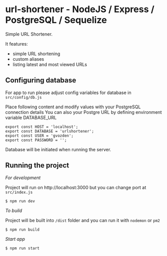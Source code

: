 # url-shortener - NodeJS / Express / PostgreSQL / Sequelize

Simple URL Shortener.

It features:

* simple URL shortening
* custom aliases
* listing latest and most viewed URLs

## Configuring database

For app to run please adjust config variables for database in `src/config/db.js`

Place following content and modify values with your PostgreSQL connection details
You can also your Postgre URL by defining environment variable DATABASE_URL

```
export const HOST = 'localhost';
export const DATABASE = 'urlshortener';
export const USER = 'gvozden';
export const PASSWORD = '';
```

Database will be initiated when running the server.

## Running the project

_For development_

Project will run on http://localhost:3000 but you can change port at `src/index.js`

```
$ npm run dev
```

_To build_

Project will be built into `/dist` folder and you can run it with `nodemon` or `pm2`

```
$ npm run build
```

_Start app_

```
$ npm run start
```
